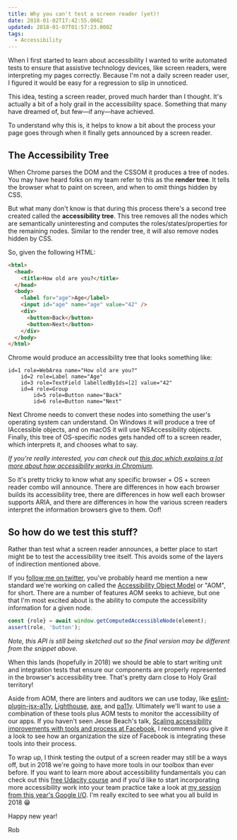 ```yaml
---
title: Why you can't test a screen reader (yet)!
date: 2018-01-02T17:42:55.000Z
updated: 2018-01-07T01:57:23.000Z
tags:
  - Accessibility
---
```


When I first started to learn about accessibility I wanted to write automated tests to ensure that assistive technology devices, like screen readers, were interpreting my pages correctly. Because I'm not a daily screen reader user, I figured it would be easy for a regression to slip in unnoticed.

This idea, testing a screen reader, proved much harder than I thought. It's actually a bit of a holy grail in the accessibility space. Something that many have dreamed of, but few—if any—have achieved.

To understand why this is, it helps to know a bit about the process your page goes through when it finally gets announced by a screen reader.

## The Accessibility Tree

When Chrome parses the DOM and the CSSOM it produces a tree of nodes. You may have heard folks on my team refer to this as the **render tree**. It tells the browser what to paint on screen, and when to omit things hidden by CSS.

But what many don't know is that during this process there's a second tree created called the **accessibility tree**. This tree removes all the nodes which are semantically uninteresting and computes the roles/states/properties for the remaining nodes. Similar to the render tree, it will also remove nodes hidden by CSS.

So, given the following HTML:

```html
<html>
  <head>
    <title>How old are you?</title>
  </head>
  <body>
    <label for="age">Age</label>
    <input id="age" name="age" value="42" />
    <div>
      <button>Back</button>
      <button>Next</button>
    </div>
  </body>
</html>
```

Chrome would produce an accessibility tree that looks something like:

```text
id=1 role=WebArea name="How old are you?"
    id=2 role=Label name="Age"
    id=3 role=TextField labelledByIds=[2] value="42"
    id=4 role=Group
        id=5 role=Button name="Back"
        id=6 role=Button name="Next"
```

Next Chrome needs to convert these nodes into something the user's operating system can understand. On Windows it will produce a tree of IAccessible objects, and on macOS it will use NSAccessibility objects. Finally, this tree of OS-specific nodes gets handed off to a screen reader, which interprets it, and chooses what to say.

_If you're really interested, you can check out [this doc which explains a lot more about how accessibility works in Chromium](https://chromium.googlesource.com/chromium/src/+/lkgr/docs/accessibility/overview.md)._

So it's pretty tricky to know what any specific browser + OS + screen reader combo will announce. There are differences in how each browser builds its accessibility tree, there are differences in how well each browser supports ARIA, and there are differences in how the various screen readers interpret the information browsers give to them. Oof!

## So how do we test this stuff?

Rather than test what a screen reader announces, a better place to start might be to test the accessibility tree itself. This avoids some of the layers of indirection mentioned above.

If you [follow me on twitter](https://twitter.com/rob_dodson), you've probably heard me mention a new standard we're working on called the [Accessibility Object Model](https://github.com/wicg/aom) or "AOM", for short. There are a number of features AOM seeks to achieve, but one that I'm most excited about is the ability to compute the accessibility information for a given node.

```js
const {role} = await window.getComputedAccessibleNode(element);
assert(role, 'button');
```

_Note, this API is still being sketched out so the final version may be different from the snippet above._

When this lands (hopefully in 2018) we should be able to start writing unit and integration tests that ensure our components are properly represented in the browser's accessibility tree. That's pretty darn close to Holy Grail territory!

Aside from AOM, there are linters and auditors we can use today, like [eslint-plugin-jsx-a11y](https://github.com/evcohen/eslint-plugin-jsx-a11y), [Lighthouse](https://developers.google.com/web/tools/lighthouse/), [axe](https://github.com/dequelabs/axe-core), and [pa11y](http://pa11y.org/). Ultimately we'll want to use a combination of these tools plus AOM tests to monitor the accessibility of our apps. If you haven't seen Jesse Beach's talk, [Scaling accessibility improvements with tools and process at Facebook](https://www.youtube.com/watch?v=vmA4TS3IbVQ), I recommend you give it a look to see how an organization the size of Facebook is integrating these tools into their process.

To wrap up, I think testing the output of a screen reader may still be a ways off, but in 2018 we're going to have more tools in our toolbox than ever before. If you want to learn more about accessibility fundamentals you can check out this [free Udacity course](https://bit.ly/web-a11y) and if you'd like to start incorporating more accessibility work into your team practice take a look at [my session from this year's Google I/O](https://www.youtube.com/watch?v=A5XzoDT37iM). I'm really excited to see what you all build in 2018 😁

Happy new year!

Rob
